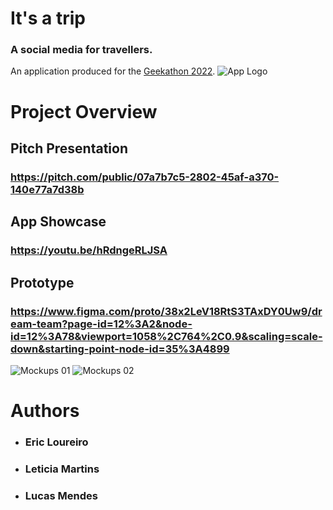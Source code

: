 # It's a trip
### A social media for travellers.<br/>
An application produced for the [Geekathon 2022](http://geekathon.dev).
![App Logo](https://user-images.githubusercontent.com/14244140/200169204-7d73491f-dc63-404c-a07c-57c66e3d57d7.png)

# Project Overview

## Pitch Presentation
### https://pitch.com/public/07a7b7c5-2802-45af-a370-140e77a7d38b
## App Showcase
### https://youtu.be/hRdngeRLJSA
## Prototype
### https://www.figma.com/proto/38x2LeV18RtS3TAxDY0Uw9/dream-team?page-id=12%3A2&node-id=12%3A78&viewport=1058%2C764%2C0.9&scaling=scale-down&starting-point-node-id=35%3A4899

![Mockups 01](https://user-images.githubusercontent.com/14244140/200169700-5ecdc615-0a46-4882-9fed-cc7b4b4eacf4.png)
![Mockups 02](https://user-images.githubusercontent.com/14244140/200169701-e5e15872-0043-46dc-be05-08b8db9c9b3e.png)

 # Authors
- ### Eric Loureiro
- ### Leticia Martins
- ### Lucas Mendes
